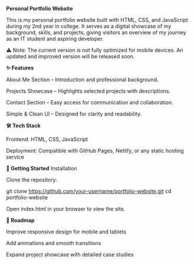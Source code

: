**Personal Portfolio Website**

This is my personal portfolio website built with HTML, CSS, and JavaScript during my 2nd year in college. It serves as a digital showcase of my background, skills, and projects, giving visitors an overview of my journey as an IT student and aspiring developer.

⚠️ Note: The current version is not fully optimized for mobile devices. An updated and improved version will be released soon.

**✨ Features**

About Me Section – Introduction and professional background.

Projects Showcase – Highlights selected projects with descriptions.

Contact Section – Easy access for communication and collaboration.

Simple & Clean UI – Designed for clarity and readability.

**🛠️ Tech Stack**

Frontend: HTML, CSS, JavaScript

Deployment: Compatible with GitHub Pages, Netlify, or any static hosting service

**🚀 Getting Started**
Installation

Clone the repository:

git clone https://github.com/your-username/portfolio-website.git
cd portfolio-website


Open index.html in your browser to view the site.

**📌 Roadmap**

 Improve responsive design for mobile and tablets

 Add animations and smooth transitions

 Expand project showcase with detailed case studies
